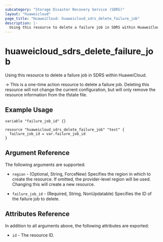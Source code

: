 ```yaml
---
subcategory: "Storage Disaster Recovery Service (SDRS)"
layout: "huaweicloud"
page_title: "HuaweiCloud: huaweicloud_sdrs_delete_failure_job"
description: |-
  Using this resource to delete a failure job in SDRS within HuaweiCloud.
---
```


# huaweicloud_sdrs_delete_failure_job

Using this resource to delete a failure job in SDRS within HuaweiCloud.

-> This is a one-time action resource to delete a failure job. Deleting this resource will
not change the current configuration, but will only remove the resource information from the tfstate file.

## Example Usage

```hcl
variable "failure_job_id" {}

resource "huaweicloud_sdrs_delete_failure_job" "test" {
  failure_job_id = var.failure_job_id
}
```

## Argument Reference

The following arguments are supported:

* `region` - (Optional, String, ForceNew) Specifies the region in which to create the resource.
  If omitted, the provider-level region will be used. Changing this will create a new resource.

* `failure_job_id` - (Required, String, NonUpdatable) Specifies the ID of the failure job to delete.

## Attributes Reference

In addition to all arguments above, the following attributes are exported:

* `id` - The resource ID.
